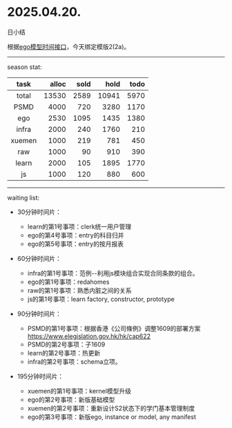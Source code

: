 # 2025.04.20.
日小结

<a id="top"></a>
根据[ego模型时间接口](https://gitee.com/hyg/blog/blob/master/timeflow.md)，今天绑定模版2(2a)。

<a id="index"></a>

---
season stat:

| task | alloc | sold | hold | todo |
| :---: | ---: | ---: | ---: | ---: |
| total | 13530 | 2589 | 10941 | 5970 |
| PSMD | 4000 | 720 | 3280 | 1170 |
| ego | 2530 | 1095 | 1435 | 1380 |
| infra | 2000 | 240 | 1760 | 210 |
| xuemen | 1000 | 219 | 781 | 450 |
| raw | 1000 | 90 | 910 | 390 |
| learn | 2000 | 105 | 1895 | 1770 |
| js | 1000 | 120 | 880 | 600 |

---
waiting list:


- 30分钟时间片：
  - learn的第1号事项：clerk统一用户管理
  - ego的第4号事项：entry的科目归并
  - ego的第5号事项：entry的按月报表

- 60分钟时间片：
  - infra的第1号事项：范例--利用js模块组合实现合同条款的组合。
  - ego的第1号事项：redahomes
  - raw的第1号事项：熟悉内脏之间的关系
  - js的第1号事项：learn factory, constructor, prototype

- 90分钟时间片：
  - PSMD的第1号事项：根据香港《公司條例》调整1609的部署方案 https://www.elegislation.gov.hk/hk/cap622
  - PSMD的第2号事项：子1609
  - learn的第2号事项：热更新
  - infra的第2号事项：schema立项。

- 195分钟时间片：
  - xuemen的第1号事项：kernel模型升级
  - ego的第2号事项：新版基础模型
  - xuemen的第2号事项：重新设计S2状态下的学门基本管理制度
  - ego的第3号事项：新版ego, instance or model, any manifest

